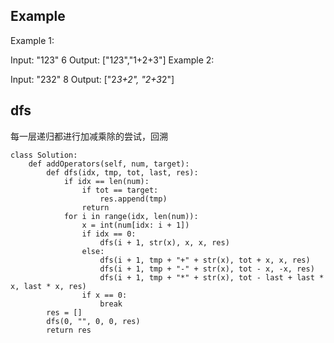 ## Example
Example 1:

Input:
"123"
6
Output: 
["1*2*3","1+2+3"]
Example 2:

Input:
"232"
8
Output: 
["2*3+2", "2+3*2"]

## dfs

每一层递归都进行加减乘除的尝试，回溯
```
class Solution:
    def addOperators(self, num, target):
        def dfs(idx, tmp, tot, last, res):
            if idx == len(num):
                if tot == target:
                    res.append(tmp)
                return
            for i in range(idx, len(num)):
                x = int(num[idx: i + 1])
                if idx == 0:
                    dfs(i + 1, str(x), x, x, res)
                else:
                    dfs(i + 1, tmp + "+" + str(x), tot + x, x, res)
                    dfs(i + 1, tmp + "-" + str(x), tot - x, -x, res)
                    dfs(i + 1, tmp + "*" + str(x), tot - last + last * x, last * x, res)
                if x == 0:
                    break
        res = []
        dfs(0, "", 0, 0, res)
        return res
```

